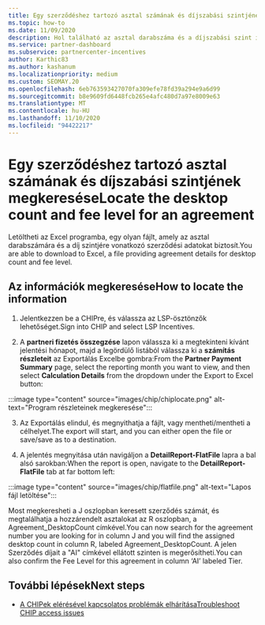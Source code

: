 ```yaml
---
title: Egy szerződéshez tartozó asztal számának és díjszabási szintjének megkeresése
ms.topic: how-to
ms.date: 11/09/2020
description: Hol található az asztal darabszáma és a díjszabási szint információja a CHIPben.
ms.service: partner-dashboard
ms.subservice: partnercenter-incentives
author: Karthic83
ms.author: kashanum
ms.localizationpriority: medium
ms.custom: SEOMAY.20
ms.openlocfilehash: 6eb763593427070fa309efe78fd39a294e9a6d99
ms.sourcegitcommit: b8e9609fd6448fcb265e4afc480d7a97e8009e63
ms.translationtype: MT
ms.contentlocale: hu-HU
ms.lasthandoff: 11/10/2020
ms.locfileid: "94422217"
---
```

# <a name="locate-the-desktop-count-and-fee-level-for-an-agreement"></a><span data-ttu-id="1025d-103">Egy szerződéshez tartozó asztal számának és díjszabási szintjének megkeresése</span><span class="sxs-lookup"><span data-stu-id="1025d-103">Locate the desktop count and fee level for an agreement</span></span>

<span data-ttu-id="1025d-104">Letöltheti az Excel programba, egy olyan fájlt, amely az asztal darabszámára és a díj szintjére vonatkozó szerződési adatokat biztosít.</span><span class="sxs-lookup"><span data-stu-id="1025d-104">You are able to download to Excel, a file providing agreement details for desktop count and fee level.</span></span>

## <a name="how-to-locate-the-information"></a><span data-ttu-id="1025d-105">Az információk megkeresése</span><span class="sxs-lookup"><span data-stu-id="1025d-105">How to locate the information</span></span>

1. <span data-ttu-id="1025d-106">Jelentkezzen be a CHIPre, és válassza az LSP-ösztönzők lehetőséget.</span><span class="sxs-lookup"><span data-stu-id="1025d-106">Sign into CHIP and select LSP Incentives.</span></span>

2. <span data-ttu-id="1025d-107">A **partneri fizetés összegzése** lapon válassza ki a megtekinteni kívánt jelentési hónapot, majd a legördülő listából válassza ki a **számítás részleteit** az Exportálás Excelbe gombra:</span><span class="sxs-lookup"><span data-stu-id="1025d-107">From the **Partner Payment Summary** page, select the reporting month you want to view, and then select **Calculation Details** from the dropdown under the Export to Excel button:</span></span>

:::image type="content" source="images/chip/chiplocate.png" alt-text="Program részleteinek megkeresése":::

3. <span data-ttu-id="1025d-109">Az Exportálás elindul, és megnyithatja a fájlt, vagy mentheti/mentheti a célhelyet.</span><span class="sxs-lookup"><span data-stu-id="1025d-109">The export will start, and you can either open the file or save/save as to a destination.</span></span>

4. <span data-ttu-id="1025d-110">A jelentés megnyitása után navigáljon a **DetailReport-FlatFile** lapra a bal alsó sarokban:</span><span class="sxs-lookup"><span data-stu-id="1025d-110">When the report is open, navigate to the **DetailReport-FlatFile** tab at far bottom left:</span></span>

:::image type="content" source="images/chip/flatfile.png" alt-text="Lapos fájl letöltése":::

<span data-ttu-id="1025d-112">Most megkeresheti a J oszlopban keresett szerződés számát, és megtalálhatja a hozzárendelt asztalokat az R oszlopban, a Agreement_DesktopCount címkével.</span><span class="sxs-lookup"><span data-stu-id="1025d-112">You can now search for the agreement number you are looking for in column J and you will find the assigned desktop count in column R, labeled Agreement_DesktopCount.</span></span> <span data-ttu-id="1025d-113">A jelen Szerződés díjait a "AI" címkével ellátott szinten is megerősítheti.</span><span class="sxs-lookup"><span data-stu-id="1025d-113">You can also confirm the Fee Level for this agreement in column ‘AI’ labeled Tier.</span></span>

## <a name="next-steps"></a><span data-ttu-id="1025d-114">További lépések</span><span class="sxs-lookup"><span data-stu-id="1025d-114">Next steps</span></span>

- [<span data-ttu-id="1025d-115">A CHIPek elérésével kapcsolatos problémák elhárítása</span><span class="sxs-lookup"><span data-stu-id="1025d-115">Troubleshoot CHIP access issues</span></span>](chip-access-trouble.md)
